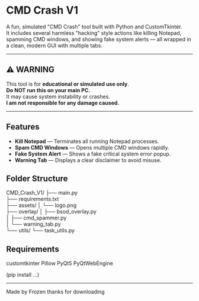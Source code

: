 # CMD Crash V1

A fun, simulated "CMD Crash" tool built with Python and CustomTkinter.  
It includes several harmless "hacking" style actions like killing Notepad, spamming CMD windows, and showing fake system alerts — all wrapped in a clean, modern GUI with multiple tabs.

---

## ⚠ WARNING

This tool is for **educational or simulated use only**.  
**Do NOT run this on your main PC.**  
It may cause system instability or crashes.  
**I am not responsible for any damage caused.**

---

## Features

- **Kill Notepad** — Terminates all running Notepad processes.
- **Spam CMD Windows** — Opens multiple CMD windows rapidly.
- **Fake System Alert** — Shows a fake critical system error popup.
- **Warning Tab** — Displays a clear disclaimer to avoid misuse.


## Folder Structure

CMD_Crash_V1/
├── main.py              
├── requirements.txt     
├── assets/
│   └── logo.png        
├── overlay/
│   ├── bsod_overlay.py  
│   ├── cmd_spammer.py  
│   └── warning_tab.py   
└── utils/
    └── task_utils.py   


## Requirements
customtkinter
Pillow
PyQt5
PyQtWebEngine



(pip install ...)

-------------------------------------------------------------------------------------------------------------------------

Made by Frozen
thanks for downloading 
